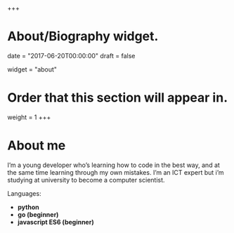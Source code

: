 +++
# About/Biography widget.

date = "2017-06-20T00:00:00"
draft = false

widget = "about"

# Order that this section will appear in.
weight = 1
+++

# About me

I’m a young developer who’s learning how to code in the best way, and at the same time learning through my own mistakes. I’m an ICT expert but i’m studying at university to become a computer scientist.

Languages:

- __python__
- __go (beginner)__
- __javascript ES6 (beginner)__
